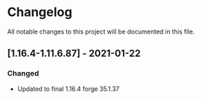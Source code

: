 # Changelog
All notable changes to this project will be documented in this file.

## [1.16.4-1.11.6.87] - 2021-01-22
### Changed
 - Updated to final 1.16.4 forge 35.1.37
